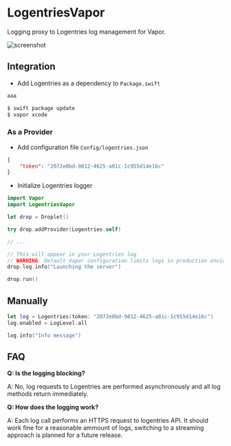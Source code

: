 # LogentriesVapor
Logging proxy to Logentries log management for Vapor.

![screenshot](https://blog.logentries.com/mstatic/content/uploads/2014/04/LIVE_TAIL.png)



## Integration

- Add Logentries as a dependency to `Package.swift`
```swift
aaa
```

```bash
$ swift package update
$ vapor xcode
```

### As a Provider

- Add configuration file `Config/logentries.json`
```json
{
    "token": "2072e0bd-9812-4625-a01c-1c955d14e16c"
}
```
- Initialize Logentries logger
```swift
import Vapor
import LogentriesVapor

let drop = Droplet()

try drop.addProvider(Logentries.self)

// ...

// This will appear in your Logentries log
// WARNING: Default Vapor configuration limits logs in production environment to errors and fatals.
drop.log.info("Launching the server")

drop.run()
```

## Manually
```swift
let log = Logentries(token: "2072e0bd-9812-4625-a01c-1c955d14e16c")
log.enabled = LogLevel.all

log.info("Info message")
```

## FAQ
**Q: Is the logging blocking?**

A: No, log requests to Logentries are performed asynchronously and all log methods return immediately.

**Q: How does the logging work?**

A: Each log call performs an HTTPS request to logentries API. It should work fine for a reasonable ammount of logs, switching to a streaming approach is planned for a future release.
